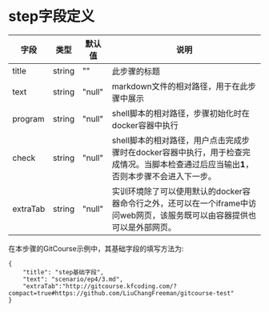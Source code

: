 # step字段定义 

| 字段 | 类型 | 默认值 | 说明 |
| ---- | ---- | ---- | ---- |
| title | string | "" | 此步骤的标题 |
| text | string | "null" | markdown文件的相对路径，用于在此步骤中展示 |
| program | string | "null" | shell脚本的相对路径，步骤初始化时在docker容器中执行 |
| check | string | "null" | shell脚本的相对路径，用户点击完成步骤时在docker容器中执行，用于检查完成情况。当脚本检查通过后应当输出**1**，否则本步骤不会进入下一步。 |
| extraTab | string | "null" | 实训环境除了可以使用默认的docker容器命令行之外，还可以在一个iframe中访问web网页，该服务既可以由容器提供也可以是外部网页。 |

在本步骤的GitCourse示例中，其基础字段的填写方法为:

```
{
    "title": "step基础字段",
    "text": "scenario/ep4/3.md",
    "extraTab":"http://gitcourse.kfcoding.com/?compact=true#https://github.com/LiuChangFreeman/gitcourse-test"
}
```